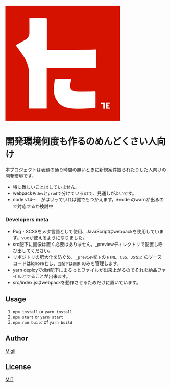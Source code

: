![Migii](https://raw.githubusercontent.com/Gits-migii/starter-kit/master/dist/assets/images/icons/icon-512x512.png)

# 開発環境何度も作るのめんどくさい人向け
本プロジェクトは表題の通り時間の無いときに新規案件振られたりした人向けの開発環境です。

- 特に難しいことはしていません。
- webpackも`dev`と`prod`で分けているので、見通しがよいです。
- node v14〜　がはいっていれば誰でもつかえます。※node のwarnが出るので対応するか検討中

### Developers meta
- Pug・SCSSをメタ言語として使用、JavaScriptはwebpackを使用しています。vueが使えるようになりました。　
- src配下に画像は置く必要はありません。_previewディレクトリで配置し呼び出してください。
- リポジトリの肥大化を防ぐめ、`_preview配下`の `HTML、CSS、JSなど` のソースコードはignoreとし、`当配下は画像` のみを管理します。
- yarn deployでdist配下にまるっとファイルが出来上がるのでそれを納品ファイルとすることが出来ます。
- src/index.jsはwebpackを動作させるためだけに置いています。

## Usage

1. `npm install` or `yarn install` 
2. `npm start` or `yarn start`
3. `npm run build` of `yarn build`


## Author

[Migii](https://twitter.com/migii_1001)

## License

[MIT](http://b4b4r07.mit-license.org)